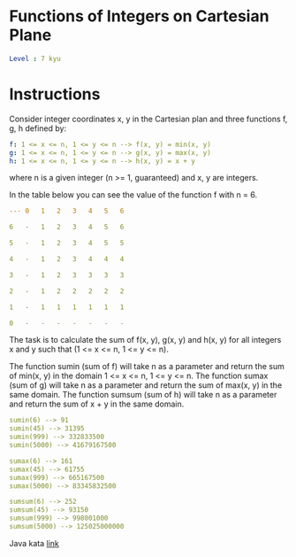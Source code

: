 # Functions of Integers on Cartesian Plane

```yaml
Level : 7 kyu
```

# Instructions

Consider integer coordinates x, y in the Cartesian plan and three functions f, g, h defined by:

```yaml
f: 1 <= x <= n, 1 <= y <= n --> f(x, y) = min(x, y)
g: 1 <= x <= n, 1 <= y <= n --> g(x, y) = max(x, y)
h: 1 <= x <= n, 1 <= y <= n --> h(x, y) = x + y
```

where n is a given integer (n >= 1, guaranteed) and x, y are integers.

In the table below you can see the value of the function f with n = 6.

```yaml
---	0	1	2	3	4	5	6

6	-	1	2	3	4	5	6

5	-	1	2	3	4	5	5

4	-	1	2	3	4	4	4

3	-	1	2	3	3	3	3

2	-	1	2	2	2	2	2

1	-	1	1	1	1	1	1

0	-	-	-	-	-	-	-
```

The task is to calculate the sum of f(x, y), g(x, y) and h(x, y) for all integers x and y such that (1 <= x <= n, 1 <= y <= n).

The function sumin (sum of f) will take n as a parameter and return the sum of min(x, y) in the domain 1 <= x <= n, 1 <= y <= n. The function sumax (sum of g) will take n as a parameter and return the sum of max(x, y) in the same domain. The function sumsum (sum of h) will take n as a parameter and return the sum of x + y in the same domain.

```yaml
sumin(6) --> 91
sumin(45) --> 31395
sumin(999) --> 332833500
sumin(5000) --> 41679167500

sumax(6) --> 161
sumax(45) --> 61755
sumax(999) --> 665167500
sumax(5000) --> 83345832500

sumsum(6) --> 252
sumsum(45) --> 93150
sumsum(999) --> 998001000
sumsum(5000) --> 125025000000
```

Java kata [link](https://www.codewars.com/kata/559e3224324a2b6e66000046/train/java)